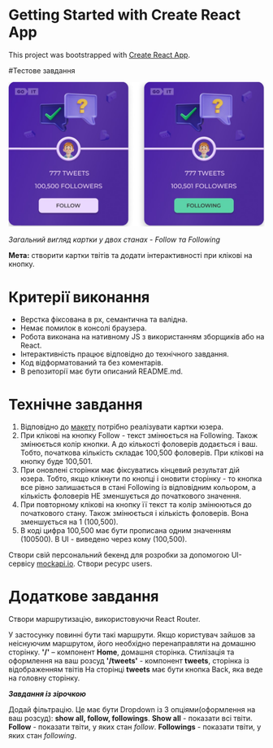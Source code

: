 # Getting Started with Create React App

This project was bootstrapped with [Create React App](https://github.com/facebook/create-react-app).

#Тестове завдання

![picture](public/task_image.png)

*Загальний вигляд картки у двох станах - Follow та Following*

<b>Мета:</b> створити картки твітів та додати інтерактивності при клікові на кнопку.

# Критерії виконання

<ul>
<li>Верстка фіксована в рх, семантична та валідна.</li>
<li>Немає помилок в консолі браузера.</li>
<li>Робота виконана на нативному JS з використанням зборщиків або на React.</li>
<li>Інтерактивність працює відповідно до технічного завдання.</li>
<li>Код відформатований та без коментарів.</li>
<li>В репозиторії має бути описаний README.md.</li>
</ul>

# Технічне завдання

1. Відповідно до [макету](https://www.figma.com/file/zun1oP6NmS2Lmgbcj6e1IG/Test?node-id=0-1&t=fKfPK1hQF3isHhAC-0) потрібно реалізувати картки юзера.
2. При клікові на кнопку Follow - текст змінюється на Following. Також змінюється колір кнопки. А до кількості фоловерів додається і ваш. Тобто, початкова кількість складає 100,500 фоловерів. При клікові на кнопку буде 100,501.
3. При оновлені сторінки має фіксуватись кінцевий результат дій юзера. Тобто, якщо клікнути по кнопці і оновити сторінку - то кнопка все рівно залишається в стані Following із відповідним кольором, а кількість фоловерів НЕ зменшується до початкового значення.
4. При повторному клікові на кнопку її текст та колір змінюються до початкового стану. Також змінюється і кількість фоловерів. Вона зменшується на 1 (100,500).
5. В коді цифра 100,500 має бути прописана одним значенням (100500). В UI - виведено через кому (100,500).

Створи свій персональний бекенд для розробки за допомогою UI-сервісу [mockapi.io](https://mockapi.io/projects). Створи ресурс users. 

# Додаткове завдання

Створи маршрутизацію, використовуючи React Router.

У застосунку повинні бути такі маршрути. Якщо користувач зайшов за неіснуючим маршрутом, його необхідно перенаправляти на домашню сторінку. **'/'** – компонент **Home**, домашня сторінка. Стилізація та оформлення на ваш розсуд **'/tweets'** - компонент **tweets**, сторінка із відображенням твітів На сторінці **tweets** має бути кнопка Back, яка веде на головну сторінку.

 <b>*Завдання із зірочкою*</b>

Додай фільтрацію. Це має бути Dropdown із 3 опціями(оформлення на ваш розсуд): <b>show all, follow, followings</b>. **Show all** - показати всі твіти. **Follow** - показати твіти, у яких стан *follow*. **Followings** - показати твіти, у яких стан *following*.

